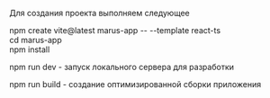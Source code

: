 Для создания проекта выполняем следующее  

npm create vite@latest marus-app -- --template react-ts  
cd marus-app  
npm install  



npm run dev - запуск локального сервера для разработки  

  
  
npm run build - создание оптимизированной сборки приложения
